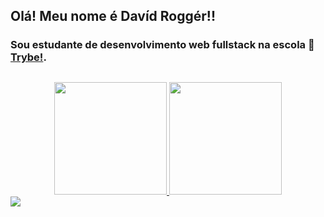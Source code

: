 ## Olá! Meu nome é Davíd Roggér!!
### Sou estudante de desenvolvimento web fullstack na escola :rocket:[Trybe!](https://www.betrybe.com/).

##

<div align="center">
  <a href="https://github.com/davidrogger">
  <img height="180em" src="https://github-readme-stats.vercel.app/api?username=davidrogger&show_icons=true&theme=dark&include_all_commits=true&count_private=true"/>
  <img height="180em" src="https://github-readme-stats.vercel.app/api/top-langs/?username=davidrogger&layout=compact&langs_count=7&theme=dark"/>
</div>

<div>
<a href="https://www.linkedin.com/in/davidrogger/" target="_blank"><img src="https://img.shields.io/badge/-LinkedIn-%230077B5?style=for-the-badge&logo=linkedin&logoColor=white" target="_blank"></a>
</div>
